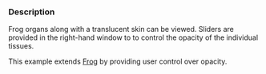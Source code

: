 ### Description

Frog organs along with a translucent skin can be viewed. Sliders are provided in the right-hand window to to control the opacity of the individual tissues.

This example extends [Frog](../Frog) by providing user control over opacity.
